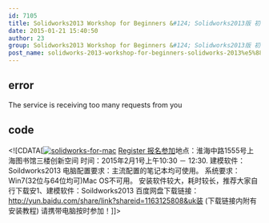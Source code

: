 ```yaml
---
id: 7105
title: Solidworks2013 Workshop for Beginners &#124; Solidworks2013版 初级工作坊 - Feb 01
date: 2015-01-21 15:40:50
author: 23
group: Solidworks2013 Workshop for Beginners &#124; Solidworks2013版 初级工作坊 - Feb 01
post_name: solidworks-2013-workshop-for-beginners-solidworks-2013%e5%88%9d%e7%ba%a7%e5%b7%a5%e4%bd%9c%e5%9d%8a-jan-25
---
```


## error
The service is receiving too many requests from you

## code
 <!\[CDATA\[[![solidworks-for-mac](http://xinchejian.com/wp-content/uploads/2015/01/solidworks-for-mac-290x290.png)](http://139.162.84.35/wp-content/uploads/2015/01/solidworks-for-mac.png) [Register 报名参加](http://www.huodongxing.com/event/1265917026000 "立即报名")地点：淮海中路1555号上海图书馆三楼创新空间 时间：2015年2月1号上午10:30 － 12:30\. 建模软件：Soildworks2013 电脑配置要求：主流配置的笔记本均可使用。 系统要求：Win7(32位与64位均可)Mac OS不可用。 安装软件较大，耗时较长，推荐大家自行下载安1、建模软件：Soildworks2013 百度网盘下载链接：http://yun.baidu.com/share/link?shareid=1163125808&uk装 (下载链接内附有安装教程) 请携带电脑按时参加！\]\]> 
